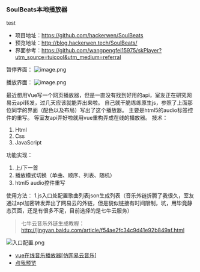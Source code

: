 ### SoulBeats本地播放器

test

* 项目地址：https://github.com/hackerwen/SoulBeats
* 预览地址：http://blog.hackerwen.tech/SoulBeats/
* 界面参考：https://github.com/wangpengfei15975/skPlayer?utm_source=tuicool&utm_medium=referral

暂停界面：
![image.png](http://upload-images.jianshu.io/upload_images/4869616-86d09dc68110cfdd.png?imageMogr2/auto-orient/strip%7CimageView2/2/w/1240)

播放界面：
![image.png](http://upload-images.jianshu.io/upload_images/4869616-bd63b802a15a4da9.png?imageMogr2/auto-orient/strip%7CimageView2/2/w/1240)


最近想用Vue写一个网页播放器，但是一直没有找到好用的api，室友正在研究网易云api转发，过几天应该就能弄出来啦。
自己就干脆练练原生js，参照了上面那位同学的界面（配色以及布局）写出了这个播放器。
主要是html5的audio标签控件的重写。
等室友api弄好啦就用vue重构弄成在线的播放器。
技术：
1. Html
2. Css
3. JavaScript

功能实现：
1. 上/下一首
2. 播放模式切换（单曲、顺序、列表、随机）
3. html5 audio控件重写

使用方法：
1.js入口处配置歌曲列表json生成列表（音乐外链折腾了我很久，室友通过api加密转发弄出了网易云的外链，但是貌似链接有时间限制，坑，用毕竟静态页面，还是有很多不足，目前选择的是七牛云服务）

>七牛云音乐外链生成教程：http://jingyan.baidu.com/article/f54ae2fc34c9d41e92b849af.html

![入口配置.png](http://upload-images.jianshu.io/upload_images/4869616-8cc01a867c27e212.png?imageMogr2/auto-orient/strip%7CimageView2/2/w/1240)


* [vue在线音乐播放器[仿网易云音乐]](https://github.com/hackerwen/Netease-Music-of-Vue)
* [点我预览](http://blog.hackerwen.tech/Netease-Music-of-Vue/#/playlist)